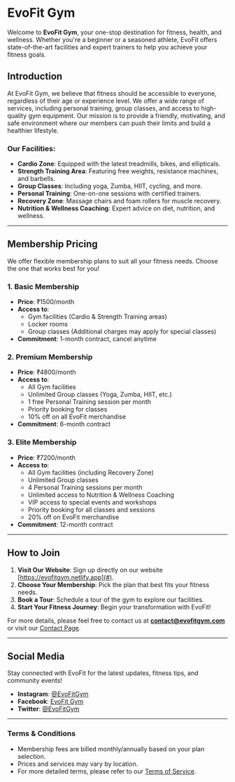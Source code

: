 # EvoFit Gym

Welcome to **EvoFit Gym**, your one-stop destination for fitness, health, and wellness. Whether you're a beginner or a seasoned athlete, EvoFit offers state-of-the-art facilities and expert trainers to help you achieve your fitness goals.

## Introduction

At EvoFit Gym, we believe that fitness should be accessible to everyone, regardless of their age or experience level. We offer a wide range of services, including personal training, group classes, and access to high-quality gym equipment. Our mission is to provide a friendly, motivating, and safe environment where our members can push their limits and build a healthier lifestyle.

### Our Facilities:
- **Cardio Zone**: Equipped with the latest treadmills, bikes, and ellipticals.
- **Strength Training Area**: Featuring free weights, resistance machines, and barbells.
- **Group Classes**: Including yoga, Zumba, HIIT, cycling, and more.
- **Personal Training**: One-on-one sessions with certified trainers.
- **Recovery Zone**: Massage chairs and foam rollers for muscle recovery.
- **Nutrition & Wellness Coaching**: Expert advice on diet, nutrition, and wellness.

---

## Membership Pricing

We offer flexible membership plans to suit all your fitness needs. Choose the one that works best for you!

### 1. **Basic Membership**
- **Price**: ₹1500/month
- **Access to**:
  - Gym facilities (Cardio & Strength Training areas)
  - Locker rooms
  - Group classes (Additional charges may apply for special classes)
- **Commitment**: 1-month contract, cancel anytime

### 2. **Premium Membership**
- **Price**: ₹4800/month
- **Access to**:
  - All Gym facilities
  - Unlimited Group classes (Yoga, Zumba, HIIT, etc.)
  - 1 free Personal Training session per month
  - Priority booking for classes
  - 10% off on all EvoFit merchandise
- **Commitment**: 6-month contract

### 3. **Elite Membership**
- **Price**: ₹7200/month
- **Access to**:
  - All Gym facilities (including Recovery Zone)
  - Unlimited Group classes
  - 4 Personal Training sessions per month
  - Unlimited access to Nutrition & Wellness Coaching
  - VIP access to special events and workshops
  - Priority booking for all classes and sessions
  - 20% off on EvoFit merchandise
- **Commitment**: 12-month contract

---

## How to Join

1. **Visit Our Website**: Sign up directly on our website [https://evofitgym.netlify.app](#).
2. **Choose Your Membership**: Pick the plan that best fits your fitness needs.
3. **Book a Tour**: Schedule a tour of the gym to explore our facilities.
4. **Start Your Fitness Journey**: Begin your transformation with EvoFit!

For more details, please feel free to contact us at **contact@evofitgym.com** or visit our [Contact Page](#).

---

## Social Media

Stay connected with EvoFit for the latest updates, fitness tips, and community events!

- **Instagram**: [@EvoFitGym](#)
- **Facebook**: [EvoFit Gym](#)
- **Twitter**: [@EvoFitGym](#)

---

### Terms & Conditions

- Membership fees are billed monthly/annually based on your plan selection.
- Prices and services may vary by location.
- For more detailed terms, please refer to our [Terms of Service](#).
